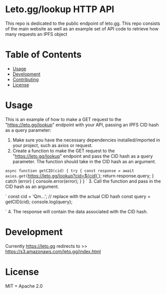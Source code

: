 # Leto.gg/lookup HTTP API
This repo is dedicated to the public endpoint of leto.gg. This repo consists of the main website as well as an example set of API code to retrieve how many requests an IPFS object 

# Table of Contents
- [Usage](#usage)
- [Development](#development)
- [Contributing](#contributing)
- [License](#license)

# Usage

 This is an example of how to make a GET request to the "https://leto.gg/lookup" endpoint with your API, passing an IPFS CID hash as a query parameter:
1. Make sure you have the necessary dependencies installed/imported in your project, such as axios or request.
2. Create a function to make the GET request to the "https://leto.gg/lookup" endpoint and pass the CID hash as a query parameter. The function should take in the CID hash as an argument.

`async function getCID(cid) {
  try {
    const response = await axios.get(`https://leto.gg/lookup?cid=${cid}`);
    return response.query;
  } catch (error) {
    console.error(error);
  }
}
`
3. Call the function and pass in the CID hash as an argument.

`
const cid = 'Qm...'; // replace with the actual CID hash
const query = getCID(cid);
console.log(query);

`
4. The response will contain the data associated with the CID hash.


# Development
Currently https://leto.gg redirects to >> https://s3.amazonaws.com/leto.gg/index.html

# License
MIT + Apache 2.0
